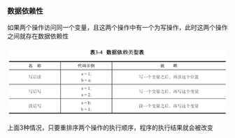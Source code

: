 ### 数据依赖性

如果两个操作访问同一个变量，且这两个操作中有一个为写操作，此时这两个操作之间就存在数据依赖性

![](/assets/20180928152841001.png)

上面3种情况，只要重排序两个操作的执行顺序，程序的执行结果就会被改变


